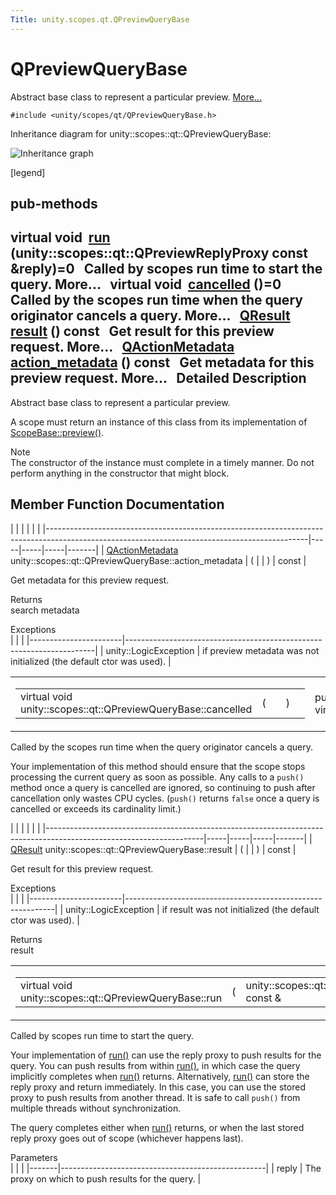 ```yaml
---
Title: unity.scopes.qt.QPreviewQueryBase
---
```

        
QPreviewQueryBase
=================

Abstract base class to represent a particular preview. [More...](#details)

`#include <unity/scopes/qt/QPreviewQueryBase.h>`

Inheritance diagram for unity::scopes::qt::QPreviewQueryBase:

![Inheritance graph](https://developer.ubuntu.com/static/devportal_uploaded/897c31aa-c0a1-40f8-8100-50f6ecb7cf95-api/scopes/cpp/sdk-15.04.5/unity.scopes.qt.QPreviewQueryBase/classunity_1_1scopes_1_1qt_1_1_q_preview_query_base__inherit__graph.png)

<span class="legend">\[legend\]</span>

pub-methods
------------------------------------------------------

virtual void 
<a href="#ad78a0506cb7e2522fc351bfb70ba45dc">run</a> (unity::scopes::qt::QPreviewReplyProxy const &reply)=0
 
Called by scopes run time to start the query. More...
 
virtual void 
<a href="#a9940e957abbea418e3e5975da60afda7">cancelled</a> ()=0
 
Called by the scopes run time when the query originator cancels a query. More...
 
<a href="unity.scopes.qt.QResult.md">QResult</a> 
<a href="#ac2085be111dbd8e624af95d0205efc75">result</a> () const
 
Get result for this preview request. More...
 
<a href="unity.scopes.qt.QActionMetadata.md">QActionMetadata</a> 
<a href="#a6fe3ece7ffc9258e9c9fc17ac3bb8f5e">action_metadata</a> () const
 
Get metadata for this preview request. More...
 
<span id="details"></span>
Detailed Description
--------------------

Abstract base class to represent a particular preview.

A scope must return an instance of this class from its implementation of <a href="unity.scopes.ScopeBase.md#a154b9b4cfc0f40572cfec60dd819396f" title="Invoked when a scope is requested to create a preview for a particular result. ">ScopeBase::preview()</a>.

Note  
The constructor of the instance must complete in a timely manner. Do not perform anything in the constructor that might block.

Member Function Documentation
-----------------------------

<span id="a6fe3ece7ffc9258e9c9fc17ac3bb8f5e" class="anchor"></span>
|                                                                                                                                               |     |     |     |       |
|-----------------------------------------------------------------------------------------------------------------------------------------------|-----|-----|-----|-------|
| <a href="unity.scopes.qt.QActionMetadata.md">QActionMetadata</a> unity::scopes::qt::QPreviewQueryBase::action\_metadata | (   |     | )   | const |

Get metadata for this preview request.

Returns  
search metadata

<!-- -->

Exceptions  
|                       |                                                                      |
|-----------------------|----------------------------------------------------------------------|
| unity::LogicException | if preview metadata was not initialized (the default ctor was used). |

<span id="a9940e957abbea418e3e5975da60afda7" class="anchor"></span>
<table>
<colgroup>
<col width="50%" />
<col width="50%" />
</colgroup>
<tbody>
<tr class="odd">
<td><table>
<tbody>
<tr class="odd">
<td>virtual void unity::scopes::qt::QPreviewQueryBase::cancelled</td>
<td>(</td>
<td></td>
<td>)</td>
<td></td>
</tr>
</tbody>
</table></td>
<td><span class="mlabels"><span class="mlabel">pure virtual</span></span></td>
</tr>
</tbody>
</table>

Called by the scopes run time when the query originator cancels a query.

Your implementation of this method should ensure that the scope stops processing the current query as soon as possible. Any calls to a `push()` method once a query is cancelled are ignored, so continuing to push after cancellation only wastes CPU cycles. (`push()` returns `false` once a query is cancelled or exceeds its cardinality limit.)

<span id="ac2085be111dbd8e624af95d0205efc75" class="anchor"></span>
|                                                                                                                     |     |     |     |       |
|---------------------------------------------------------------------------------------------------------------------|-----|-----|-----|-------|
| <a href="unity.scopes.qt.QResult.md">QResult</a> unity::scopes::qt::QPreviewQueryBase::result | (   |     | )   | const |

Get result for this preview request.

Exceptions  
|                       |                                                            |
|-----------------------|------------------------------------------------------------|
| unity::LogicException | if result was not initialized (the default ctor was used). |

<!-- -->

Returns  
result

<span id="ad78a0506cb7e2522fc351bfb70ba45dc" class="anchor"></span>
<table>
<colgroup>
<col width="50%" />
<col width="50%" />
</colgroup>
<tbody>
<tr class="odd">
<td><table>
<tbody>
<tr class="odd">
<td>virtual void unity::scopes::qt::QPreviewQueryBase::run</td>
<td>(</td>
<td>unity::scopes::qt::QPreviewReplyProxy const &amp; </td>
<td><em>reply</em></td>
<td>)</td>
<td></td>
</tr>
</tbody>
</table></td>
<td><span class="mlabels"><span class="mlabel">pure virtual</span></span></td>
</tr>
</tbody>
</table>

Called by scopes run time to start the query.

Your implementation of <a href="#ad78a0506cb7e2522fc351bfb70ba45dc" title="Called by scopes run time to start the query. ">run()</a> can use the reply proxy to push results for the query. You can push results from within <a href="#ad78a0506cb7e2522fc351bfb70ba45dc" title="Called by scopes run time to start the query. ">run()</a>, in which case the query implicitly completes when <a href="#ad78a0506cb7e2522fc351bfb70ba45dc" title="Called by scopes run time to start the query. ">run()</a> returns. Alternatively, <a href="#ad78a0506cb7e2522fc351bfb70ba45dc" title="Called by scopes run time to start the query. ">run()</a> can store the reply proxy and return immediately. In this case, you can use the stored proxy to push results from another thread. It is safe to call `push()` from multiple threads without synchronization.

The query completes either when <a href="#ad78a0506cb7e2522fc351bfb70ba45dc" title="Called by scopes run time to start the query. ">run()</a> returns, or when the last stored reply proxy goes out of scope (whichever happens last).

Parameters  
|       |                                                   |
|-------|---------------------------------------------------|
| reply | The proxy on which to push results for the query. |

